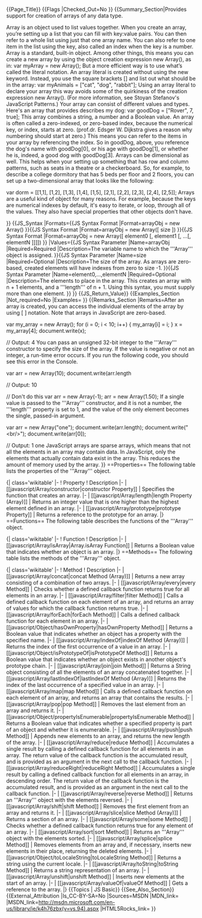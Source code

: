 {{Page_Title}}
{{Flags
|Checked_Out=No
}}
{{Summary_Section|Provides support for creation of arrays of any data type.

Array is an object used to list values together. When you create an array, you’re setting up a list that you can fill with key:value pairs. You can then refer to a whole list using just that one array name. You can also refer to one item in the list using the key, also called an index when the key is a number.
Array is a standard, built-in object. Among other things, this means you can create a new array by using the object creation expression new Array(), as in:
var myArray = new Array();
But a more efficient way is to use what’s called the literal notation. An array literal is created without using the new keyword. Instead, you use the square brackets [] and list out what should be in the array:
var myAnimals = ["cat", "dog", "rabbit"];
Using an array literal to declare your array this way avoids some of the quirkiness of the creation expression new Array(). (For more information, see Stoyan Stefanov's JavaScript Patterns.)
Your array can consist of different values and types. Here's an array that provides describes my dog:
var goodDog = ["Rover", 7, true];
This array combines a string, a number and a Boolean value.
An array is often called a zero-indexed, or zero-based index, because the numerical key, or index, starts at zero. (prof.dr. Edsger W. Dijkstra gives a reason why numbering should start at zero.) This means you can refer to the items in your array by referencing the index. So in goodDog, above, you reference the dog's name with goodDog[0], or his age with goodDog[1], or whether he is, indeed, a good dog with goodDog[3].
Arrays can be dimensional as well. This helps when your setting up something that has row and column patterns, such as seats in a theatre or a checkerboard. So, for example, to describe a college dormitory that has 5 beds per floor and 2 floors, you can set up a two-dimensional array that looks like the following:

var dorm = [[1,1], [1,2], [1,3], [1,4], [1,5], 
            [2,1], [2,2], [2,3], [2,4], [2,5]];
Arrays are a useful kind of object for many reasons. For example, because the keys are numerical indexes by default, it's easy to iterate, or loop, through all of the values. They also have special properties that other objects don't have.

}}
{{JS_Syntax
|Formats={{JS Syntax Format
|Format=arrayObj = new Array()
}}{{JS Syntax Format
|Format=arrayObj = new Array([ size ])
}}{{JS Syntax Format
|Format=arrayObj = new Array([ element0 [, element1 [, ...[, elementN ]]]])
}}
|Values={{JS Syntax Parameter
|Name=arrayObj
|Required=Required
|Description=The variable name to which the '''Array''' object is assigned.
}}{{JS Syntax Parameter
|Name=size
|Required=Optional
|Description=The size of the array. As arrays are zero-based, created elements will have indexes from zero to size -1.
}}{{JS Syntax Parameter
|Name=element0,...,elementN
|Required=Optional
|Description=The elements to place in the array. This creates an array with n + 1 elements, and a '''length''' of n + 1. Using this syntax, you must supply more than one element.
}}
}}
{{JS_Return_Value}}
{{Examples_Section
|Not_required=No
|Examples=
}}
{{Remarks_Section
|Remarks=After an array is created, you can access the individual elements of the array by using [ ] notation. Note that arrays in JavaScript are zero-based.

 var my_array = new Array();
 for (i = 0; i &lt; 10; i++) {
     my_array[i] = i;
 }
 x = my_array[4];
 document.write(x);
 
 // Output: 4
You can pass an unsigned 32-bit integer to the '''Array''' constructor to specify the size of the array. If the value is negative or not an integer, a run-time error occurs. If you run the following code, you should see this error in the Console.

 var arr = new Array(10);
 document.write(arr.length
 
 // Output: 10
 
 // Don't do this
 var arr = new Array(-1);
 arr = new Array(1.50);
If a single value is passed to the '''Array''' constructor, and it is not a number, the '''length''' property is set to 1, and the value of the only element becomes the single, passed-in argument.

 var arr = new Array("one");
 document.write(arr.length);
 document.write("&lt;br/&gt;");
 document.write(arr[0]);
 
 // Output:
 1
 one
JavaScript arrays are sparse arrays, which means that not all the elements in an array may contain data. In JavaScript, only the elements that actually contain data exist in the array. This reduces the amount of memory used by the array.
}}
==Properties==
The following table lists the properties of the '''Array''' object.

{| class='wikitable'
|-
! Property
! Description
|-
| [[javascript/Array/constructor|constructor Property]]
| Specifies the function that creates an array.
|-
| [[javascript/Array/length|length Property (Array)]]
| Returns an integer value that is one higher than the highest element defined in an array.
|-
| [[javascript/Array/prototype|prototype Property]]
| Returns a reference to the prototype for an array.
|}
==Functions==
The following table describes the functions of the '''Array''' object.

{| class='wikitable'
|-
! Function
! Description
|-
| [[javascript/Array/isArray|Array.isArray Function]]
| Returns a Boolean value that indicates whether an object is an array.
|}
==Methods==
The following table lists the methods of the '''Array''' object.

{| class='wikitable'
|-
! Method
! Description
|-
| [[javascript/Array/concat|concat Method (Array)]]
| Returns a new array consisting of a combination of two arrays.
|-
| [[javascript/Array/every|every Method]]
| Checks whether a defined callback function returns true for all elements in an array.
|-
| [[javascript/Array/filter|filter Method]]
| Calls a defined callback function on each element of an array, and returns an array of values for which the callback function returns true.
|-
| [[javascript/Array/forEach|forEach Method]]
| Calls a defined callback function for each element in an array.
|-
| [[javascript/Object/hasOwnProperty|hasOwnProperty Method]]
| Returns a Boolean value that indicates whether an object has a property with the specified name.
|-
| [[javascript/Array/indexOf|indexOf Method (Array)]]
| Returns the index of the first occurrence of a value in an array.
|-
| [[javascript/Object/isPrototypeOf|isPrototypeOf Method]]
| Returns a Boolean value that indicates whether an object exists in another object's prototype chain.
|-
| [[javascript/Array/join|join Method]]
| Returns a String object consisting of all the elements of an array concatenated together.
|-
| [[javascript/Array/lastIndexOf|lastIndexOf Method (Array)]]
| Returns the index of the last occurrence of a specified value in an array.
|-
| [[javascript/Array/map|map Method]]
| Calls a defined callback function on each element of an array, and returns an array that contains the results.
|-
| [[javascript/Array/pop|pop Method]]
| Removes the last element from an array and returns it.
|-
| [[javascript/Object/propertyIsEnumerable|propertyIsEnumerable Method]]
| Returns a Boolean value that indicates whether a specified property is part of an object and whether it is enumerable.
|-
| [[javascript/Array/push|push Method]]
| Appends new elements to an array, and returns the new length of the array.
|-
| [[javascript/Array/reduce|reduce Method]]
| Accumulates a single result by calling a defined callback function for all elements in an array. The return value of the callback function is the accumulated result, and is provided as an argument in the next call to the callback function.
|-
| [[javascript/Array/reduceRight|reduceRight Method]]
| Accumulates a single result by calling a defined callback function for all elements in an array, in descending order. The return value of the callback function is the accumulated result, and is provided as an argument in the next call to the callback function.
|-
| [[javascript/Array/reverse|reverse Method]]
| Returns an '''Array''' object with the elements reversed.
|-
| [[javascript/Array/shift|shift Method]]
| Removes the first element from an array and returns it.
|-
| [[javascript/Array/slice|slice Method (Array)]]
| Returns a section of an array.
|-
| [[javascript/Array/some|some Method]]
| Checks whether a defined callback function returns true for any element of an array.
|-
| [[javascript/Array/sort|sort Method]]
| Returns an '''Array''' object with the elements sorted.
|-
| [[javascript/Array/splice|splice Method]]
| Removes elements from an array and, if necessary, inserts new elements in their place, returning the deleted elements.
|-
| [[javascript/Object/toLocaleString|toLocaleString Method]]
| Returns a string using the current locale.
|-
| [[javascript/Array/toString|toString Method]]
| Returns a string representation of an array.
|-
| [[javascript/Array/unshift|unshift Method]]
| Inserts new elements at the start of an array.
|-
| [[javascript/Array/valueOf|valueOf Method]]
| Gets a reference to the array.
|}
{{Topics | JS Basic}}
{{See_Also_Section}}
{{External_Attribution
|Is_CC-BY-SA=No
|Sources=MSDN
|MDN_link=
|MSDN_link=http://msdn.microsoft.com/en-us/library/ie/k4h76zbx(v=vs.94).aspx
|HTML5Rocks_link=
}}
